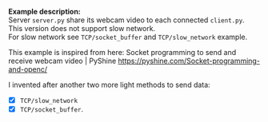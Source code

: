 **Example description:**  
Server `server.py` share its webcam video to each connected `client.py`.  
This version does not support slow network.  
For slow network see `TCP/socket_buffer` and `TCP/slow_network` example.

This example is inspired from here: Socket programming to send and receive webcam video | PyShine
https://pyshine.com/Socket-programming-and-openc/

I invented after another two more light methods to send data: 
- [x] `TCP/slow_network` 
- [x] `TCP/socket_buffer`.
